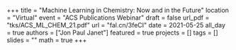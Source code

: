 +++
title = "Machine Learning in Chemistry: Now and in the Future"
location = "Virtual"
event = "ACS Publications Webinar"
draft = false
url_pdf = "tks/ACS_ML_CHEM_21.pdf"
url = "fal.cn/3feCI"
date = 2021-05-25
all_day = true
authors = ["Jon Paul Janet"]
featured = true
projects = []
tags = []
slides = ""
math = true
+++
